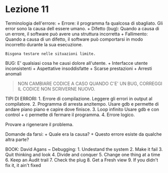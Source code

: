 # Lezione 11
Terminologia dell'errore:
    + Errore: il programma fa qualcosa di sbagliato. Gli error sono la causa dell essere umano.
    + Difetto (bug): Quando a causa di un errore, il software può avere una struttura incorretta
    + Fallimento: Quando a causa di un difetto, il software può comportarsi in modo incorretto durante la sua esecuzione.
    
    Bisgona testare nelle situazioni limite.
    
BUG: E' qualsiasi cosa he causi dolore all'utente.
    + Interfacce utente inconsistenti
    + Aspettative insoddisfatte
    + Scarse prestazioni
    + Arresti anomali
    
>NON CAMBIARE CODICE A CASO QUANDO C'E' UN BUG, CORREGGI IL CODICE NON SCRIVERNE NUOVO.

TIPI DI ERRORI:
    1. Errore di compilazione.
        Leggere gli errori in output al compilatore.
    2. Programma di arresta anzitempo.
        Usare gdb e permette di andare piano piano e capire dove finisce.
    3. Loop infinito
        Usare gdb e con control + c permette di fermare il programma.
    4. Errore logico.
    
Provare a rigenerare il problema.

Domande da farsi:
    + Quale era la causa?
    + Questo errore esiste da qualche altra parte?

BOOK: David Agans ~ Debugging:
    1. Undestand the system
    2. Make it fail
    3. Quit thinking and look
    4. Divide and conquer
    5. Change one thing at a time
    6. Keep an Audit trail
    7. Check the plug
    8. Get a Fresh view
    9. If you didn't fix it, it ain't fixed